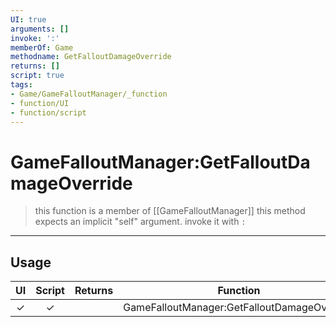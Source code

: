 ```yaml
---
UI: true
arguments: []
invoke: ':'
memberOf: Game
methodname: GetFalloutDamageOverride
returns: []
script: true
tags:
- Game/GameFalloutManager/_function
- function/UI
- function/script
---
```

# GameFalloutManager:GetFalloutDamageOverride
> this function is a member of [[GameFalloutManager]]
> this method expects an implicit "self" argument. invoke it with `:`
-----
## Usage
|  UI | Script | Returns | Function | Arguments |
|:---:|:------:|-------:|:--------:|:---------|
|✓|✓||GameFalloutManager:GetFalloutDamageOverride||
